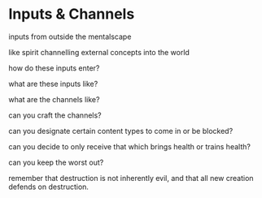 # Inputs & Channels

inputs from outside the mentalscape

like spirit channelling external concepts into the world

how do these inputs enter?

what are these inputs like?

what are the channels like?

can you craft the channels?

can you designate certain content types to come in or be blocked?

can you decide to only receive that which brings health or trains health?

can you keep the worst out?

remember that destruction is not inherently evil, and that all new creation defends on destruction.
